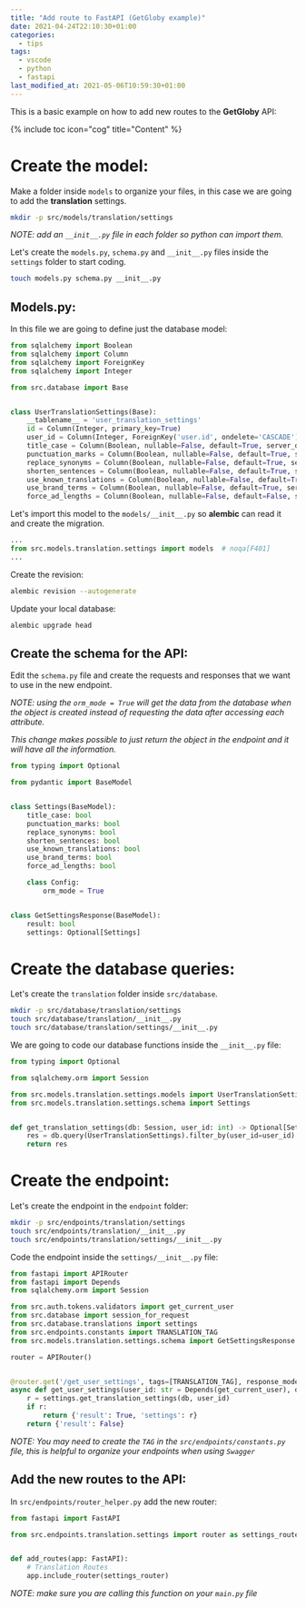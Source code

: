 ```yaml
---
title: "Add route to FastAPI (GetGloby example)"
date: 2021-04-24T22:10:30+01:00
categories:
  - tips
tags:
  - vscode
  - python
  - fastapi
last_modified_at: 2021-05-06T10:59:30+01:00
---
```


This is a basic example on how to add new routes to the **GetGloby** API:

{% include toc icon="cog" title="Content" %}

# Create the model:
Make a folder inside `models` to organize your files, in this case we are going to add the **translation** settings.

``` sh
mkdir -p src/models/translation/settings
```

*NOTE: add an `__init__.py` file in each folder so python can import them.*

Let's create the `models.py`, `schema.py` and `__init__.py` files inside the `settings` folder to start coding.

``` sh
touch models.py schema.py __init__.py
```

## Models.py:
In this file we are going to define just the database model:
``` python 
from sqlalchemy import Boolean
from sqlalchemy import Column
from sqlalchemy import ForeignKey
from sqlalchemy import Integer

from src.database import Base


class UserTranslationSettings(Base):
    __tablename__ = 'user_translation_settings'
    id = Column(Integer, primary_key=True)
    user_id = Column(Integer, ForeignKey('user.id', ondelete='CASCADE'), nullable=False)
    title_case = Column(Boolean, nullable=False, default=True, server_default='true')
    punctuation_marks = Column(Boolean, nullable=False, default=True, server_default='true')
    replace_synonyms = Column(Boolean, nullable=False, default=True, server_default='true')
    shorten_sentences = Column(Boolean, nullable=False, default=True, server_default='true')
    use_known_translations = Column(Boolean, nullable=False, default=True, server_default='true')
    use_brand_terms = Column(Boolean, nullable=False, default=True, server_default='true')
    force_ad_lengths = Column(Boolean, nullable=False, default=False, server_default='false')

```

Let's import this model to the `models/__init__.py` so **alembic** can read it and create the migration.
``` python
...
from src.models.translation.settings import models  # noqa[F401]
...
```

Create the revision:
``` sh
alembic revision --autogenerate
```

Update your local database:
``` sh
alembic upgrade head
```

## Create the schema for the API:

Edit the `schema.py` file and create the requests and responses that we want to use in the new endpoint.

*NOTE: using the `orm_mode = True` will get the data from the database when the object is created instead of requesting the data after accessing each attribute.*

*This change makes possible to just return the object in the endpoint and it will have all the information.*

``` python
from typing import Optional

from pydantic import BaseModel


class Settings(BaseModel):
    title_case: bool
    punctuation_marks: bool
    replace_synonyms: bool
    shorten_sentences: bool
    use_known_translations: bool
    use_brand_terms: bool
    force_ad_lengths: bool

    class Config:
        orm_mode = True


class GetSettingsResponse(BaseModel):
    result: bool
    settings: Optional[Settings]

```

# Create the database queries:

Let's create the `translation` folder inside `src/database`.

``` sh
mkdir -p src/database/translation/settings
touch src/database/translation/__init__.py
touch src/database/translation/settings/__init__.py
```

We are going to code our database functions inside the `__init__.py` file:

``` python
from typing import Optional

from sqlalchemy.orm import Session

from src.models.translation.settings.models import UserTranslationSettings
from src.models.translation.settings.schema import Settings


def get_translation_settings(db: Session, user_id: int) -> Optional[Settings]:
    res = db.query(UserTranslationSettings).filter_by(user_id=user_id).first()
    return res

```

# Create the endpoint:
Let's create the endpoint in the `endpoint` folder:

``` sh
mkdir -p src/endpoints/translation/settings
touch src/endpoints/translation/__init__.py
touch src/endpoints/translation/settings/__init__.py
```

Code the endpoint inside the `settings/__init__.py` file:

``` python
from fastapi import APIRouter
from fastapi import Depends
from sqlalchemy.orm import Session

from src.auth.tokens.validators import get_current_user
from src.database import session_for_request
from src.database.translations import settings
from src.endpoints.constants import TRANSLATION_TAG
from src.models.translation.settings.schema import GetSettingsResponse

router = APIRouter()


@router.get('/get_user_settings', tags=[TRANSLATION_TAG], response_model=GetSettingsResponse)
async def get_user_settings(user_id: str = Depends(get_current_user), db: Session = Depends(session_for_request)):
    r = settings.get_translation_settings(db, user_id)
    if r:
        return {'result': True, 'settings': r}
    return {'result': False}

```

*NOTE: You may need to create the `TAG` in the `src/endpoints/constants.py` file, this is helpful to organize your endpoints when using `Swagger`*

## Add the new routes to the API:
In `src/endpoints/router_helper.py` add the new router:

``` python
from fastapi import FastAPI

from src.endpoints.translation.settings import router as settings_router


def add_routes(app: FastAPI):
    # Translation Routes
    app.include_router(settings_router)

```

*NOTE: make sure you are calling this function on your `main.py` file*

